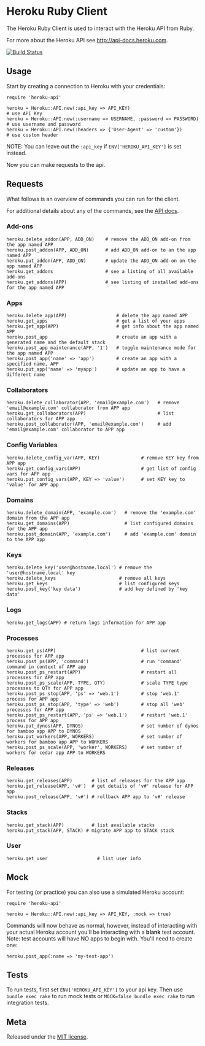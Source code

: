 Heroku Ruby Client
==================

The Heroku Ruby Client is used to interact with the Heroku API from Ruby.

For more about the Heroku API see <http://api-docs.heroku.com>.

[![Build Status](https://travis-ci.org/heroku/heroku.rb.png)](https://travis-ci.org/heroku/heroku.rb)

Usage
-----

Start by creating a connection to Heroku with your credentials:

    require 'heroku-api'

    heroku = Heroku::API.new(:api_key => API_KEY)                           # use API Key
    heroku = Heroku::API.new(:username => USERNAME, :password => PASSWORD)  # use username and password
    heroku = Heroku::API.new(:headers => {'User-Agent' => 'custom'})        # use custom header

NOTE: You can leave out the `:api_key` if `ENV['HEROKU_API_KEY']` is set instead.

Now you can make requests to the api.

Requests
--------

What follows is an overview of commands you can run for the client.

For additional details about any of the commands, see the [API docs](http://api-docs.heroku.com).

### Add-ons

    heroku.delete_addon(APP, ADD_ON)    # remove the ADD_ON add-on from the app named APP
    heroku.post_addon(APP, ADD_ON)      # add ADD_ON add-on to an the app named APP
    heroku.put_addon(APP, ADD_ON)       # update the ADD_ON add-on on the app named APP
    heroku.get_addons                   # see a listing of all available add-ons
    heroku.get_addons(APP)              # see listing of installed add-ons for the app named APP

### Apps

    heroku.delete_app(APP)                  # delete the app named APP
    heroku.get_apps                         # get a list of your apps
    heroku.get_app(APP)                     # get info about the app named APP
    heroku.post_app                         # create an app with a generated name and the default stack
    heroku.post_app_maintenance(APP, '1')   # toggle maintenance mode for the app named APP
    heroku.post_app('name' => 'app')        # create an app with a specified name, APP
    heroku.put_app('name' => 'myapp')       # update an app to have a different name

### Collaborators

    heroku.delete_collaborator(APP, 'email@example.com')   # remove 'email@example.com' collaborator from APP app
    heroku.get_collaborators(APP)                          # list collaborators for APP app
    heroku.post_collaborator(APP, 'email@example.com')     # add 'email@example.com' collaborator to APP app

### Config Variables

    heroku.delete_config_var(APP, KEY)               # remove KEY key from APP app
    heroku.get_config_vars(APP)                      # get list of config vars for APP app
    heroku.put_config_vars(APP, KEY => 'value')      # set KEY key to 'value' for APP app

### Domains

    heroku.delete_domain(APP, 'example.com')   # remove the 'example.com' domain from the APP app
    heroku.get_domains(APP)                    # list configured domains for the APP app
    heroku.post_domain(APP, 'example.com')     # add 'example.com' domain to the APP app

### Keys

    heroku.delete_key('user@hostname.local') # remove the 'user@hostname.local' key
    heroku.delete_keys                       # remove all keys
    heroku.get_keys                          # list configured keys
    heroku.post_key('key data')              # add key defined by 'key data'

### Logs

    heroku.get_logs(APP) # return logs information for APP app

### Processes

    heroku.get_ps(APP)                               # list current processes for APP app
    heroku.post_ps(APP, 'command')                   # run 'command' command in context of APP app
    heroku.post_ps_restart(APP)                      # restart all processes for APP app
    heroku.post_ps_scale(APP, TYPE, QTY)             # scale TYPE type processes to QTY for APP app
    heroku.post_ps_stop(APP, 'ps' => 'web.1')        # stop 'web.1' process for APP app
    heroku.post_ps_stop(APP, 'type' => 'web')        # stop all 'web' processes for APP app
    heroku.post_ps_restart(APP, 'ps' => 'web.1')     # restart 'web.1' process for APP app
    heroku.put_dynos(APP, DYNOS)                     # set number of dynos for bamboo app APP to DYNOS
    heroku.put_workers(APP, WORKERS)                 # set number of workers for bamboo app APP to WORKERS
    heroku.post_ps_scale(APP, 'worker', WORKERS)     # set number of workers for cedar app APP to WORKERS
    
### Releases

    heroku.get_releases(APP)       # list of releases for the APP app
    heroku.get_release(APP, 'v#')  # get details of 'v#' release for APP app
    heroku.post_release(APP, 'v#') # rollback APP app to 'v#' release

### Stacks

    heroku.get_stack(APP)          # list available stacks
    heroku.put_stack(APP, STACK) # migrate APP app to STACK stack

### User

    heroku.get_user                  # list user info

Mock
----

For testing (or practice) you can also use a simulated Heroku account:

    require 'heroku-api'

    heroku = Heroku::API.new(:api_key => API_KEY, :mock => true)

Commands will now behave as normal, however, instead of interacting with your actual Heroku account you'll be interacting with a **blank** test account.  Note: test accounts will have NO apps to begin with.  You'll need to create one:

    heroku.post_app(:name => 'my-test-app')

Tests
-----

To run tests, first set `ENV['HEROKU_API_KEY']` to your api key.  Then use `bundle exec rake` to run mock tests or `MOCK=false bundle exec rake` to run integration tests.

Meta
----

Released under the [MIT license](http://www.opensource.org/licenses/mit-license.php).

